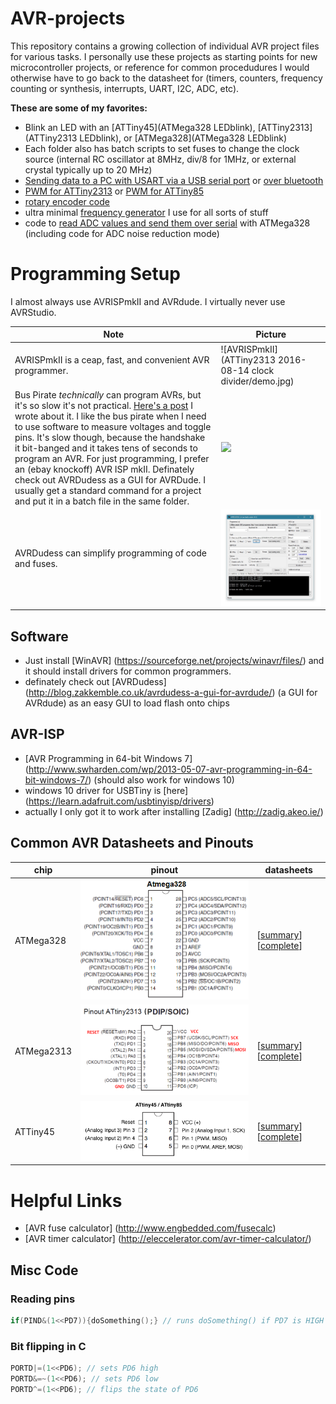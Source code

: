 # AVR-projects
This repository contains a growing collection of individual AVR project files for various tasks. I personally use these projects as starting points for new microcontroller projects, or reference for common procedudures I would otherwise have to go back to the datasheet for (timers, counters, frequency counting or synthesis, interrupts, UART, I2C, ADC, etc). 

**These are some of my favorites:**
> 
- Blink an LED with an [ATTiny45](ATMega328  LEDblink), [ATTiny2313](ATTiny2313  LEDblink), or [ATMega328](ATMega328  LEDblink)
 - Each folder also has batch scripts to set fuses to change the clock source (internal RC oscillator at 8MHz, div/8 for 1MHz, or external crystal typically up to 20 MHz)
- [Sending data to a PC with USART via a USB serial port](ATMega328%202016-09-03%20USART) or [over bluetooth](ATMega328%202016-09-15%20CVM)
- [PWM for ATTiny2313](ATTiny2313%202017-02-01%20PWM) or [PWM for ATTiny85](ATTiny85%202016-12-30%20PWM)
- [rotary encoder code](ATTiny2313%202017-02-02%20rotary%20encoder)
- ultra minimal [frequency generator](ATTiny85%202016-07-31%20frequency%20generator) I use for all sorts of stuff
- code to [read ADC values and send them over serial](ATMega328%202017-02-07%20ADC%20serial%20LM35) with ATMega328 (including code for ADC noise reduction mode)

# Programming Setup
I almost always use AVRISPmkII and AVRdude. I virtually never use AVRStudio.

Note|Picture
---|---
AVRISPmkII is a ceap, fast, and convenient AVR programmer. | ![AVRISPmkII](ATTiny2313 2016-08-14 clock divider/demo.jpg)
Bus Pirate _technically_ can program AVRs, but it's so slow it's not practical. [Here's a post](http://www.swharden.com/wp/2016-07-14-controlling-bus-pirate-with-python) I wrote about it. I like the bus pirate when I need to use software to measure voltages and toggle pins. It's slow though, because the handshake it bit-banged and it takes tens of seconds to program an AVR. For just programming, I prefer an (ebay knockoff) AVR ISP mkII. Definately check out AVRDudess as a GUI for AVRDude. I usually get a standard command for a project and put it in a batch file in the same folder.| ![](http://www.swharden.com/wp/wp-content/uploads/2016/07/IMG_7092-1-1-1024x768.jpg)
AVRDudess can simplify programming of code and fuses. | ![avrdudess](resources/AVRDudess.jpg)

## Software
* Just install [WinAVR] (https://sourceforge.net/projects/winavr/files/) and it should install drivers for common programmers.
* definately check out [AVRDudess] (http://blog.zakkemble.co.uk/avrdudess-a-gui-for-avrdude/) (a GUI for AVRdude) as an easy GUI to load flash onto chips

## AVR-ISP
* [AVR Programming in 64-bit Windows 7] (http://www.swharden.com/wp/2013-05-07-avr-programming-in-64-bit-windows-7/) (should also work for windows 10)
* windows 10 driver for USBTiny is [here] (https://learn.adafruit.com/usbtinyisp/drivers)
* actually I only got it to work after installing [Zadig] (http://zadig.akeo.ie/)

## Common AVR Datasheets and Pinouts

chip|pinout|datasheets
---|---|---
ATMega328|![](resources/ATMega328.png)|[[summary](http://www.atmel.com/Images/Atmel-42735-8-bit-AVR-Microcontroller-ATmega328-328P_Summary.pdf)] [[complete](http://www.atmel.com/Images/Atmel-42735-8-bit-AVR-Microcontroller-ATmega328-328P_Datasheet.pdf)]
ATMega2313|![](resources/ATTiny2313.png)|[[summary](http://www.atmel.com/Images/8246S.pdf)] [[complete](http://www.atmel.com/Images/doc8246.pdf)]|![](resources/ATMega328.png)
ATTiny45|![](resources/ATTiny45.png)|[[summary](http://www.atmel.com/Images/Atmel-2586-AVR-8-bit-Microcontroller-ATtiny25-ATtiny45-ATtiny85_Datasheet-Summary.pdf)] [[complete](http://www.atmel.com/Images/Atmel-2586-AVR-8-bit-Microcontroller-ATtiny25-ATtiny45-ATtiny85_Datasheet.pdf)]|![](resources/ATMega328.png)

# Helpful Links
* [AVR fuse calculator] (http://www.engbedded.com/fusecalc)
* [AVR timer calculator] (http://eleccelerator.com/avr-timer-calculator/)

## Misc Code

### Reading pins
```C
if(PIND&(1<<PD7)){doSomething();} // runs doSomething() if PD7 is HIGH
```

### Bit flipping in C
```c
PORTD|=(1<<PD6); // sets PD6 high
PORTD&=~(1<<PD6); // sets PD6 low
PORTD^=(1<<PD6); // flips the state of PD6
```
